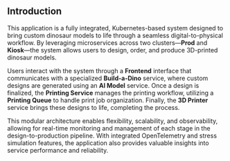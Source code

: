 ## Introduction


This application is a fully integrated, Kubernetes-based system designed to bring custom dinosaur models to life through a seamless digital-to-physical workflow. By leveraging microservices across two clusters—**Prod** and **Kiosk**—the system allows users to design, order, and produce 3D-printed dinosaur models.

Users interact with the system through a **Frontend** interface that communicates with a specialized **Build-a-Dino** service, where custom designs are generated using an **AI Model** service. Once a design is finalized, the **Printing Service** manages the printing workflow, utilizing a **Printing Queue** to handle print job organization. Finally, the **3D Printer** service brings these designs to life, completing the process.

This modular architecture enables flexibility, scalability, and observability, allowing for real-time monitoring and management of each stage in the design-to-production pipeline. With integrated OpenTelemetry and stress simulation features, the application also provides valuable insights into service performance and reliability.

